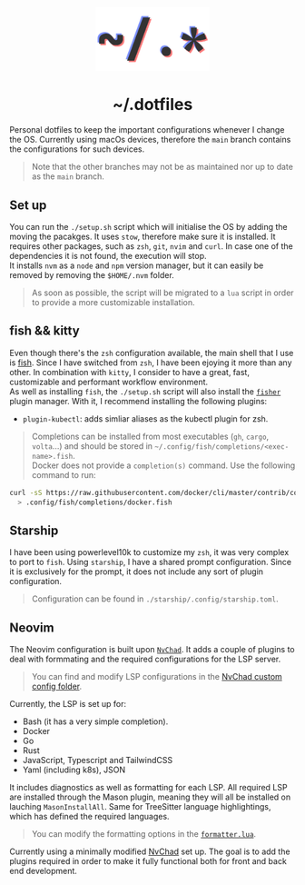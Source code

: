<p align="center">
  <img width="200" src="assets/Logo.png" alt="Logo">
</p>

<h1 align="center">~/.dotfiles</h1>

Personal dotfiles to keep the important configurations whenever I change the
OS. Currently using macOs devices, therefore the `main` branch contains the
configurations for such devices.

> Note that the other branches may not be as maintained nor up to date as the
> `main` branch.

## Set up

You can run the `./setup.sh` script which will initialise the OS by adding the
moving the pacakges. It uses `stow`, therefore make sure it is installed. It
requires other packages, such as `zsh`, `git`, `nvim` and `curl`. In case one of
the dependencies it is not found, the execution will stop.  
It installs `nvm` as a `node` and `npm` version manager, but it can easily be
removed by removing the `$HOME/.nvm` folder.

> As soon as possible, the script will be migrated to a `lua` script in order to
provide a more customizable installation.

## fish && kitty

Even though there's the `zsh` configuration available, the main shell that I use
is [fish](fishshell.com). Since I have switched from `zsh`, I have been ejoying
it more than any other. In combination with `kitty`, I consider to have a great,
fast, customizable and performant workflow environment.  
As well as installing `fish`, the `./setup.sh` script will also install the
[`fisher`](https://git.io/fisher) plugin manager. With it, I recommend
installing the following plugins:

- `plugin-kubectl`: adds simliar aliases as the kubectl plugin for zsh.

> Completions can be installed from most executables (`gh`, `cargo`, `volta`...)
> and should be stored in `~/.config/fish/completions/<exec-name>.fish`.  
> Docker does not provide a `completion(s)` command. Use the following command
> to run:

```sh
curl -sS https://raw.githubusercontent.com/docker/cli/master/contrib/completion/fish/docker.fish \
  > .config/fish/completions/docker.fish
```

## Starship

I have been using powerlevel10k to customize my `zsh`, it was very complex to
port to `fish`. Using `starship`, I have a shared prompt configuration. Since it
is exclusively for the prompt, it does not include any sort of plugin
configuration.

> Configuration can be found in `./starship/.config/starship.toml`.

## Neovim

The Neovim configuration is built upon
[`NvChad`](https://github.com/NvChad/NvChad). It adds a couple of plugins to
deal with formmating and the required configurations for the LSP server.

> You can find and modify LSP configurations in the 
> [NvChad custom config folder](./nvim/.config/nvim/lua/custom/plugins).

Currently, the LSP is set up for:

- Bash (it has a very simple completion).
- Docker
- Go
- Rust
- JavaScript, Typescript and TailwindCSS
- Yaml (including k8s), JSON

It includes diagnostics as well as formatting for each LSP. All required LSP are
installed through the Mason plugin, meaning they will all be installed on
lauching `MasonInstallAll`. Same for TreeSitter language highlightings, which
has defined the required languages.

> You can modify the formatting options in the 
> [`formatter.lua`](./nvim/.config/nvim/lua/custom/plugins/user/formatter.lua).

Currently using a minimally modified [NvChad](https://github.com/NvChad/NvChad)
set up. The goal is to add the plugins required in order to make it fully
functional both for front and back end development.
